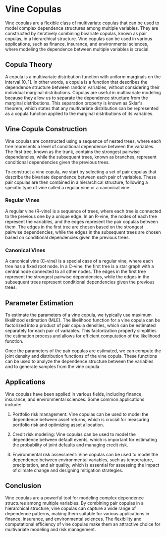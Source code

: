 # Vine Copulas

Vine copulas are a flexible class of multivariate copulas that can be used to model complex dependence structures among multiple variables. They are constructed by iteratively combining bivariate copulas, known as pair copulas, in a hierarchical structure. Vine copulas can be used in various applications, such as finance, insurance, and environmental sciences, where modeling the dependence between multiple variables is crucial.

## Copula Theory

A copula is a multivariate distribution function with uniform marginals on the interval $[0, 1]$. In other words, a copula is a function that describes the dependence structure between random variables, without considering their individual marginal distributions. Copulas are useful in multivariate modeling because they allow us to separate the dependence structure from the marginal distributions. This separation property is known as Sklar's theorem, which states that any multivariate distribution can be represented as a copula function applied to the marginal distributions of its variables.

## Vine Copula Construction

Vine copulas are constructed using a sequence of nested trees, where each tree represents a level of conditional dependence between the variables. The first tree, known as the trunk, contains the strongest pairwise dependencies, while the subsequent trees, known as branches, represent conditional dependencies given the previous trees.

To construct a vine copula, we start by selecting a set of pair copulas that describe the bivariate dependence between each pair of variables. These pair copulas are then combined in a hierarchical structure, following a specific type of vine called a regular vine or a canonical vine.

### Regular Vines

A regular vine (R-vine) is a sequence of trees, where each tree is connected to the previous one by a unique edge. In an R-vine, the nodes of each tree represent the variables, and the edges represent the pair copulas between them. The edges in the first tree are chosen based on the strongest pairwise dependencies, while the edges in the subsequent trees are chosen based on conditional dependencies given the previous trees.

### Canonical Vines

A canonical vine (C-vine) is a special case of a regular vine, where each tree has a fixed root node. In a C-vine, the first tree is a star graph with a central node connected to all other nodes. The edges in the first tree represent the strongest pairwise dependencies, while the edges in the subsequent trees represent conditional dependencies given the previous trees.

## Parameter Estimation

To estimate the parameters of a vine copula, we typically use maximum likelihood estimation (MLE). The likelihood function for a vine copula can be factorized into a product of pair copula densities, which can be estimated separately for each pair of variables. This factorization property simplifies the estimation process and allows for efficient computation of the likelihood function.

Once the parameters of the pair copulas are estimated, we can compute the joint density and distribution functions of the vine copula. These functions can be used to analyze the dependence structure between the variables and to generate samples from the vine copula.

## Applications

Vine copulas have been applied in various fields, including finance, insurance, and environmental sciences. Some common applications include:

1. Portfolio risk management: Vine copulas can be used to model the dependence between asset returns, which is crucial for measuring portfolio risk and optimizing asset allocation.

2. Credit risk modeling: Vine copulas can be used to model the dependence between default events, which is important for estimating the probability of joint defaults and managing credit risk.

3. Environmental risk assessment: Vine copulas can be used to model the dependence between environmental variables, such as temperature, precipitation, and air quality, which is essential for assessing the impact of climate change and designing mitigation strategies.

## Conclusion

Vine copulas are a powerful tool for modeling complex dependence structures among multiple variables. By combining pair copulas in a hierarchical structure, vine copulas can capture a wide range of dependence patterns, making them suitable for various applications in finance, insurance, and environmental sciences. The flexibility and computational efficiency of vine copulas make them an attractive choice for multivariate modeling and risk management.
